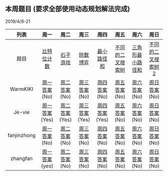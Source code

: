 ## 本周题目 (要求全部使用动态规划解法完成)
2019/4/8-21     

|列表|周一	    |周二	    |周三	    |周四	    |周五	    |周六	    |周日	    |
|:-:  |:-:        |:-:         |:-:         |:-:          |:-:         |:-:     |:-:         |
|题目 | [比特位计数](https://leetcode-cn.com/problems/counting-bits)    |[石子游戏](https://leetcode-cn.com/problems/stone-game)       |[除数博弈](https://leetcode-cn.com/problems/divisor-game)       |[最小路径和](https://leetcode-cn.com/problems/minimum-path-sum)       |[不同的二叉搜索树](https://leetcode-cn.com/problems/unique-binary-search-trees)       |[三角形最小路径和](https://leetcode-cn.com/problems/triangle)       |[不同的二叉搜索树2](https://leetcode-cn.com/problems/unique-binary-search-trees-ii)|
|WarmKIKI|  [周一答案]()(No)    |[周二答案]()(No)   |[周三答案]()(No)|    [周四答案]()(No)    |[周五答案]()(No)   |[周六答案]()(No)   |[周日答案]()(No)|
|Je-vie|  [周一答案](https://leetcode-cn.com/submissions/detail/19239952/)(Yes)    |[周二答案](https://leetcode-cn.com/submissions/detail/19305665/)(Yes)   |[周三答案](https://leetcode-cn.com/submissions/detail/19368749/)(Yes)|    [周四答案](https://leetcode-cn.com/submissions/detail/19374659/)(Yes)    |[周五答案]()(No)   |[周六答案]()(No)   |[周日答案]()(No)|
|fanjinzhong|  [周一答案]()(No)    |[周二答案]()(No)   |[周三答案]()(No)|    [周四答案]()(No)    |[周五答案]()(No)   |[周六答案]()(No)   |[周日答案]()(No)|
|zhangfan|  [周一答案](https://leetcode-cn.com/submissions/detail/19172335/)(yes)    |[周二答案]()(No)   |[周三答案]()(No)|    [周四答案]()(No)    |[周五答案]()(No)   |[周六答案]()(No)   |[周日答案]()(No)|
